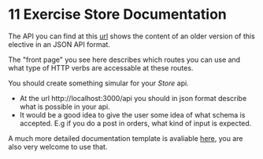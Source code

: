 # 11 Exercise Store Documentation

The API you can find at this [url](http://nodejs.clbo.dk/wp-json/) shows the content of an older version of this elective in an JSON API format.

The "front page" you see here describes which routes you can use and what type of HTTP verbs are accessable at these routes.

You should create something simular for your _Store_ api.    

* At the url http://localhost:3000/api you should in json format describe what is possible in your api.    
* It would be a good idea to give the user some idea of what schema is accepted. E.g if you do a post in orders, what kind of input is expected.

A much more detailed documentation template is avaliable [here](http://apidocjs.com/), you are also very welcome to use that.
